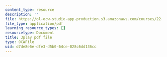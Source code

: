 ```yaml
---
content_type: resource
description: ''
file: https://ol-ocw-studio-app-production.s3.amazonaws.com/courses/22-01-introduction-to-nuclear-engineering-and-ionizing-radiation-fall-2016/d7de8e6edfe3d5b064ce028c6dd136cc_NXrGOd7gdMw.pdf
file_type: application/pdf
learning_resource_types: []
resourcetype: Document
title: 3play pdf file
type: OCWFile
uid: d7de8e6e-dfe3-d5b0-64ce-028c6dd136cc
---
```

